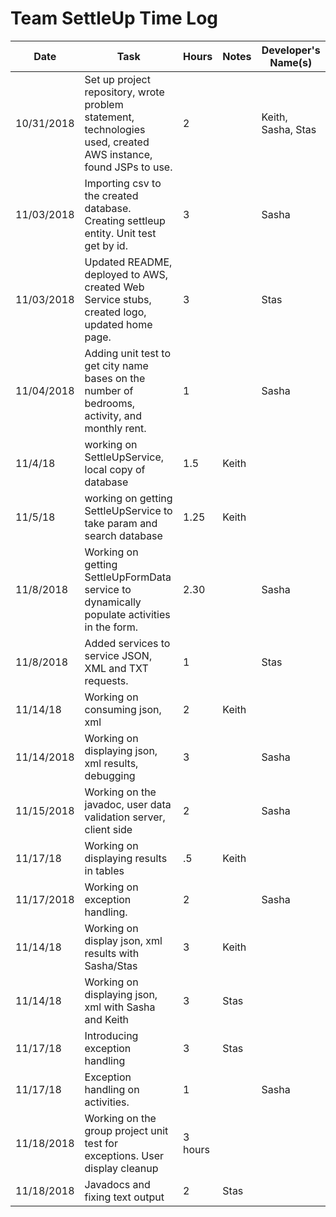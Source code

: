 # Team SettleUp Time Log

| Date | Task | Hours | Notes| Developer's Name(s) |
|------|------|-------|------|---------------------|
| 10/31/2018| Set up project repository, wrote problem statement, technologies used, created AWS instance, found JSPs to use. | 2 | | Keith, Sasha, Stas|
|11/03/2018|Importing csv to the created database. Creating settleup entity. Unit test get by id. | 3 | | Sasha |
|11/03/2018|Updated README, deployed to AWS, created Web Service stubs, created logo, updated home page. |3| |Stas|
|11/04/2018|Adding unit test to get city name bases on the number of bedrooms, activity, and monthly rent.|1| |Sasha|
| 11/4/18 | working on SettleUpService, local copy of database | 1.5 | Keith |
| 11/5/18 | working on getting SettleUpService to take param and search database | 1.25 | Keith |
|11/8/2018|Working on getting SettleUpFormData service to dynamically populate activities in the form.| 2.30| |Sasha|
|11/8/2018|Added services to service JSON, XML and TXT requests. |1| |Stas|
| 11/14/18 | Working on consuming json, xml | 2 | Keith |
|11/14/2018|Working on displaying json, xml results, debugging | 3 ||Sasha|
|11/15/2018|Working on the javadoc, user data validation server, client side|2||Sasha|
| 11/17/18 | Working on displaying results in tables | .5 | Keith |
|11/17/2018|Working on exception handling.|2||Sasha|
| 11/14/18  | Working on display json, xml results with Sasha/Stas | 3 | Keith |
|11/14/18| Working on displaying json, xml with Sasha and Keith |3| Stas|
|11/17/18| Introducing exception handling |3| Stas |
|11/17/18|Exception handling on activities.|1||Sasha|
|11/18/2018|Working on the group project unit test for exceptions. User display cleanup |3 hours|
|11/18/2018|Javadocs and fixing text output |2|Stas|